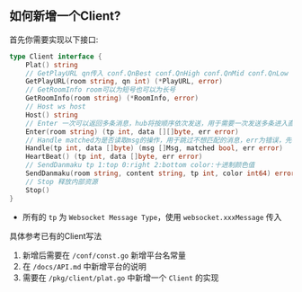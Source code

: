 ## 如何新增一个Client?

首先你需要实现以下接口:
```go
type Client interface {
	Plat() string
	// GetPlayURL qn传入 conf.QnBest conf.QnHigh conf.QnMid conf.QnLow
	GetPlayURL(room string, qn int) (*PlayURL, error)
	// GetRoomInfo room可以为短号也可以为长号
	GetRoomInfo(room string) (*RoomInfo, error)
	// Host ws host
	Host() string
	// Enter 一次可以返回多条消息，hub将按顺序依次发送，用于需要一次发送多条进入直播间消息的场景
	Enter(room string) (tp int, data [][]byte, err error)
	// Handle matched为是否读取msg的操作，用于跳过不想匹配的消息，err为错误，先判断错误再判断matched
	Handle(tp int, data []byte) (msg []Msg, matched bool, err error)
	HeartBeat() (tp int, data []byte, err error)
	// SendDanmaku tp 1:top 0:right 2:bottom color:十进制颜色值
	SendDanmaku(room string, content string, tp int, color int64) error
	// Stop 释放内部资源
	Stop()
}
```

- 所有的 `tp` 为 `Websocket Message Type`，使用 `websocket.xxxMessage` 传入

具体参考已有的Client写法

1. 新增后需要在 `/conf/const.go` 新增平台名常量
2. 在 `/docs/API.md` 中新增平台的说明
3. 需要在 `/pkg/client/plat.go` 中新增一个 `Client` 的实现
